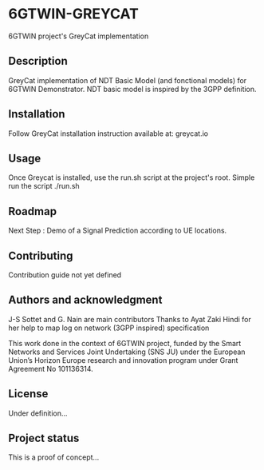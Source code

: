 # 6GTWIN-GREYCAT

6GTWIN project's GreyCat implementation

## Description
GreyCat implementation of NDT Basic Model (and fonctional models) for 6GTWIN Demonstrator.
NDT basic model is inspired by the 3GPP definition.

## Installation
Follow GreyCat installation instruction available at: greycat.io

## Usage
Once Greycat is installed, use the run.sh script at the project's root. Simple run the script ./run.sh

## Roadmap
Next Step : Demo of a Signal Prediction according to UE locations.

## Contributing
Contribution guide not yet defined

## Authors and acknowledgment
J-S Sottet and G. Nain are main contributors
Thanks to Ayat Zaki Hindi for her help to map log on network (3GPP inspired) specification

This work done in the context of 6GTWIN project, funded by the Smart Networks and Services Joint Undertaking (SNS
JU) under the European Union’s Horizon Europe research and innovation program under Grant Agreement
No 101136314.

## License
Under definition...

## Project status
This is a proof of concept...
